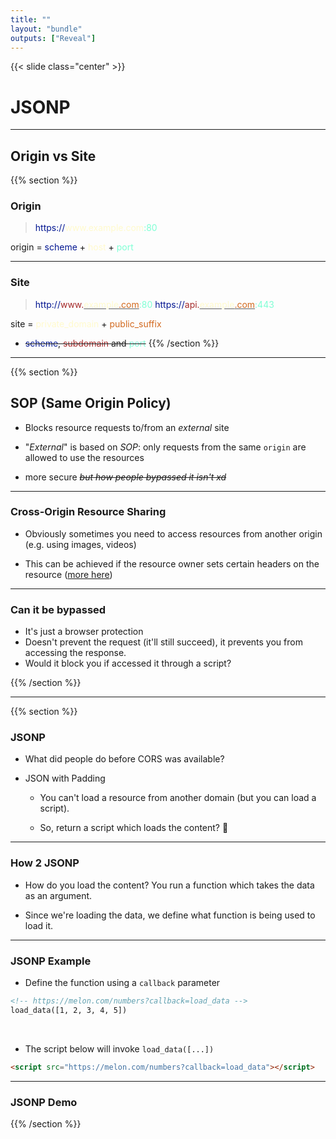 ```yaml
---
title: ""
layout: "bundle"
outputs: ["Reveal"]
---
```


{{< slide class="center" >}}
# JSONP

---

## Origin vs Site

{{% section %}}
### Origin
> <span style="color: #021691">https://</span><span style="color: #fffacd">www\.example\.com</span><span style="color: #7FFFD4">:80</span>

origin = <span style="color: #021691">scheme</span> + <span style="color: #fffacd">host</span> + <span style="color: #7FFFD4">port</span>

---

### Site
> <span style="color: #021691">http://</span><span style="color: #A52A2A">www.</span><u><span style="color: #fffacd">example</span><span style="color: #D2691E">.com</span></u><span style="color: #7FFFD4">:80</span>
> <span style="color: #021691">https://</span><span style="color: #A52A2A">api.</span><u><span style="color: #fffacd">example</span><span style="color: #D2691E">.com</span></u><span style="color: #7FFFD4">:443</span>

site = <span style="color: #fffacd">private_domain</span> + <span style="color: #D2691E">public_suffix</span>
* <s><span style="color: #021691">scheme</span>, <span style="color: #A52A2A">subdomain</span> and <span style="color: #7FFFD4">port</span></s>
{{% /section %}}

---

{{% section %}}

## SOP (Same Origin Policy)
* Blocks resource requests to/from an *external* site

* "*External*" is based on *SOP*: only requests from the same `origin` are allowed to use the resources

* more secure ~~*but how people bypassed it isn't xd*~~

---

### Cross-Origin Resource Sharing
* Obviously sometimes you need to access resources from another origin (e.g. using images, videos)

* This can be achieved if the resource owner sets certain headers on the resource ([more here](https://developer.mozilla.org/en-US/docs/Web/HTTP/Headers/Access-Control-Allow-Headers))

---

### Can it be bypassed
* It's just a browser protection
* Doesn't prevent the request (it'll still succeed), it prevents you from accessing the response.
* Would it block you if accessed it through a script?

{{% /section %}}

---

{{% section %}}

### JSONP
* What did people do before CORS was available?

* JSON with Padding
    * You can't load a resource from another domain (but you can load a script).

    * So, return a script which loads the content? :brain:

---

### How 2 JSONP
* How do you load the content? You run a function which takes the data as an argument.

* Since we're loading the data, we define what function is being used to load it.

---

### JSONP Example
* Define the function using a `callback` parameter
```html
<!-- https://melon.com/numbers?callback=load_data -->
load_data([1, 2, 3, 4, 5])
```

&nbsp;

* The script below will invoke `load_data([...])`
```html
<script src="https://melon.com/numbers?callback=load_data"></script>
```

---

### JSONP Demo

{{% /section %}}
